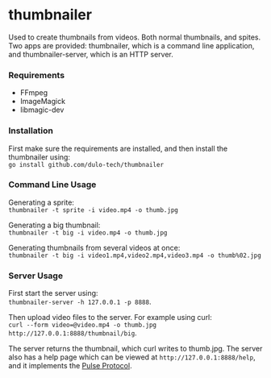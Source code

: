 thumbnailer
===========
Used to create thumbnails from videos. Both normal thumbnails, and spites. Two apps are provided: thumbnailer, which is a command line application, and thumbnailer-server, which is an HTTP server.


### Requirements
* FFmpeg
* ImageMagick
* libmagic-dev


### Installation
First make sure the requirements are installed, and then install the thumbnailer using:  
`go install github.com/dulo-tech/thumbnailer`


### Command Line Usage
Generating a sprite:  
`thumbnailer -t sprite -i video.mp4 -o thumb.jpg`

Generating a big thumbnail:  
`thumbnailer -t big -i video.mp4 -o thumb.jpg`

Generating thumbnails from several videos at once:  
`thumbnailer -t big -i video1.mp4,video2.mp4,video3.mp4 -o thumb%02.jpg`


### Server Usage
First start the server using:  
`thumbnailer-server -h 127.0.0.1 -p 8888`.

Then upload video files to the server. For example using curl:  
`curl --form video=@video.mp4 -o thumb.jpg http://127.0.0.1:8888/thumbnail/big`.

The server returns the thumbnail, which curl writes to thumb.jpg. The server also has a help page which can be viewed at `http://127.0.0.1:8888/help`, and it implements the [Pulse Protocol](https://github.com/dulo-tech/amsterdam/wiki/Specification:-Pulse-Protocol).
